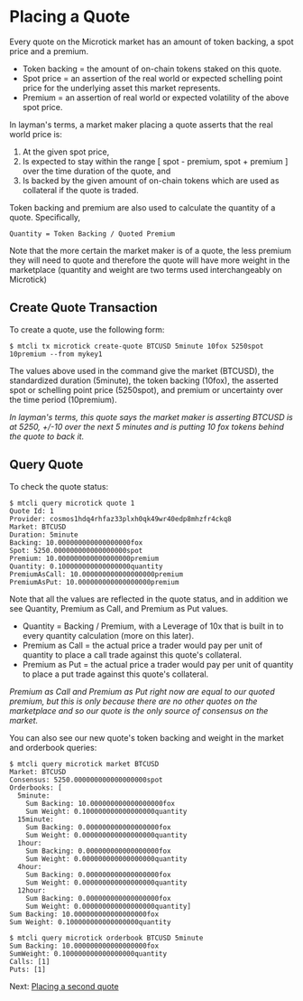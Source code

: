 # Placing a Quote

Every quote on the Microtick market has an amount of token backing, a spot price and a premium.

* Token backing = the amount of on-chain tokens staked on this quote.
* Spot price = an assertion of the real world or expected schelling point price for the underlying asset this market represents.
* Premium = an assertion of real world or expected volatility of the above spot price.

In layman's terms, a market maker placing a quote asserts that the real world price is:

1. At the given spot price,
2. Is expected to stay within the range [ spot - premium, spot + premium ] over the time duration of the quote, and
3. Is backed by the given amount of on-chain tokens which are used as collateral if the quote is traded.

Token backing and premium are also used to calculate the quantity of a quote. Specifically,

```
Quantity = Token Backing / Quoted Premium
```

Note that the more certain the market maker is of a quote, the less premium they will need to quote and therefore the quote will 
have more weight in the marketplace (quantity and weight are two terms used interchangeably on Microtick)

## Create Quote Transaction

To create a quote, use the following form:

```
$ mtcli tx microtick create-quote BTCUSD 5minute 10fox 5250spot 10premium --from mykey1
```

The values above used in the command give the market (BTCUSD), the standardized duration (5minute), the token backing (10fox),
the asserted spot or schelling point price (5250spot), and premium or uncertainty over the time period (10premium).

_In layman's terms, this quote says the market maker is asserting BTCUSD is at 5250, +/-10 over the next 5 minutes and is putting
10 fox tokens behind the quote to back it._

## Query Quote

To check the quote status:

```
$ mtcli query microtick quote 1
Quote Id: 1
Provider: cosmos1hdq4rhfaz33plxh0qk49wr40edp8mhzfr4ckq8
Market: BTCUSD
Duration: 5minute
Backing: 10.000000000000000000fox
Spot: 5250.000000000000000000spot
Premium: 10.000000000000000000premium
Quantity: 0.100000000000000000quantity
PremiumAsCall: 10.000000000000000000premium
PremiumAsPut: 10.000000000000000000premium
```

Note that all the values are reflected in the quote status, and in addition we see Quantity, Premium as Call, and Premium as Put values.

* Quantity = Backing / Premium, with a Leverage of 10x that is built in to every quantity calculation (more on this later).
* Premium as Call = the actual price a trader would pay per unit of quantity to place a call trade against this quote's collateral.
* Premium as Put = the actual price a trader would pay per unit of quantity to place a put trade against this quote's collateral.

_Premium as Call and Premium as Put right now are equal to our quoted premium, but this is only because there are no other quotes on the marketplace and so our quote is the only source of consensus on the market._

You can also see our new quote's token backing and weight in the market and orderbook queries:

```
$ mtcli query microtick market BTCUSD
Market: BTCUSD
Consensus: 5250.000000000000000000spot
Orderbooks: [
  5minute:
    Sum Backing: 10.000000000000000000fox
    Sum Weight: 0.100000000000000000quantity 
  15minute:
    Sum Backing: 0.000000000000000000fox
    Sum Weight: 0.000000000000000000quantity 
  1hour:
    Sum Backing: 0.000000000000000000fox
    Sum Weight: 0.000000000000000000quantity 
  4hour:
    Sum Backing: 0.000000000000000000fox
    Sum Weight: 0.000000000000000000quantity 
  12hour:
    Sum Backing: 0.000000000000000000fox
    Sum Weight: 0.000000000000000000quantity]
Sum Backing: 10.000000000000000000fox
Sum Weight: 0.100000000000000000quantity
```

```
$ mtcli query microtick orderbook BTCUSD 5minute
Sum Backing: 10.000000000000000000fox
SumWeight: 0.100000000000000000quantity
Calls: [1]
Puts: [1]
```

Next: [Placing a second quote](https://github.com/mjackson001/mtzone/blob/master/doc/secondquote.md)

